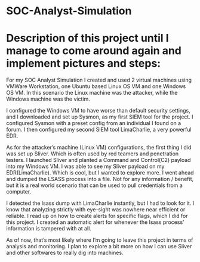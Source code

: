 # SOC-Analyst-Simulation

  <h1>Description of this project until I manage to come around again and implement pictures and steps:</h1> 

  For my SOC Analyst Simulation I created and used 2 virtual machines using VMWare Workstation, one Ubuntu based Linux OS VM and one Windows OS VM. In this scenario the
  Linux machine was the attacker, while the Windows machine was the victim. 
	
  I configured the Windows VM to have worse than default security settings, and I downloaded and set up Sysmon, as my first SIEM tool for the project. I configured
  Sysmon with a preset config from an individual I found on a forum. I then configured my second SIEM tool LimaCharlie, a very powerful EDR. 

  As for the attacker’s machine (Linux VM) configurations, the first thing I did was set up Sliver. Which is often used by red teamers and penetration testers. I
  launched Sliver and planted a Command and Control(C2) payload into my Windows VM. 
	I was able to see my Sliver payload on my EDR(LimaCharlie). Which is cool, but I wanted to explore more. I went ahead and dumped the LSASS process into a file. Not for
  any information / benefit, but it is  a real world scenario that can be used to pull credentials from a computer. 
  
  I detected the lsass dump with LimaCharlie instantly, but I had to look for it. I know that analyzing strictly with eye-sight was nowhere near efficient or reliable. I
  read up on how to create alerts for specific flags, which I did for this project. I created an automatic alert for whenever the lsass process’ information is tampered
  with at all. 
	
  As of now, that’s most likely where I’m going to leave this project in terms of analysis and monitoring. I plan to explore a bit more on how I can use Sliver and other
  softwares to really dig into machines.
